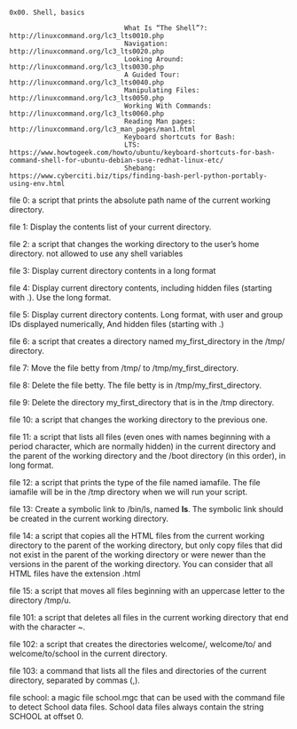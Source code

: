                                                                       0x00. Shell, basics
                                                                      
                                 What Is “The Shell”?: http://linuxcommand.org/lc3_lts0010.php
                                 Navigation: http://linuxcommand.org/lc3_lts0020.php
                                 Looking Around: http://linuxcommand.org/lc3_lts0030.php
                                 A Guided Tour: http://linuxcommand.org/lc3_lts0040.php
                                 Manipulating Files: http://linuxcommand.org/lc3_lts0050.php
                                 Working With Commands: http://linuxcommand.org/lc3_lts0060.php
                                 Reading Man pages: http://linuxcommand.org/lc3_man_pages/man1.html
                                 Keyboard shortcuts for Bash:
                                 LTS: https://www.howtogeek.com/howto/ubuntu/keyboard-shortcuts-for-bash-command-shell-for-ubuntu-debian-suse-redhat-linux-etc/
                                 Shebang: https://www.cyberciti.biz/tips/finding-bash-perl-python-portably-using-env.html
                                 
file 0: a script that prints the absolute path name of the current working directory.

file 1: Display the contents list of your current directory.

file 2: a script that changes the working directory to the user’s home directory. not allowed to use any shell variables

file 3: Display current directory contents in a long format

file 4: Display current directory contents, including hidden files (starting with .). Use the long format.

file 5: Display current directory contents. Long format, with user and group IDs displayed numerically, And hidden files (starting with .)

file 6: a script that creates a directory named my_first_directory in the /tmp/ directory.

file 7: Move the file betty from /tmp/ to /tmp/my_first_directory.

file 8: Delete the file betty. The file betty is in /tmp/my_first_directory.

file 9: Delete the directory my_first_directory that is in the /tmp directory.

file 10:  a script that changes the working directory to the previous one.

file 11: 
a script that lists all files (even ones with names beginning with a period character, which are normally hidden) in the current directory and the parent of the working directory and the /boot directory (in this order), in long format.

file 12: a script that prints the type of the file named iamafile. The file iamafile will be in the /tmp directory when we will run your script.

file 13: Create a symbolic link to /bin/ls, named __ls__. The symbolic link should be created in the current working directory.

file 14: 
a script that copies all the HTML files from the current working directory to the parent of the working directory, but only copy files that did not exist in the parent of the working directory or were newer than the versions in the parent of the working directory.
You can consider that all HTML files have the extension .html

file 15: a script that moves all files beginning with an uppercase letter to the directory /tmp/u.

file 101: a script that deletes all files in the current working directory that end with the character ~.

file 102: a script that creates the directories welcome/, welcome/to/ and welcome/to/school in the current directory.

file 103: a command that lists all the files and directories of the current directory, separated by commas (,).

file school: a magic file school.mgc that can be used with the command file to detect School data files. School data files always contain the string SCHOOL at offset 0.
